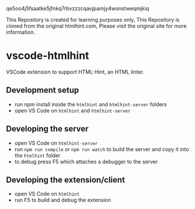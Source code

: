 
qe5oo4j5fsaatke5jfnkq7rbvzzzcqavjpamjy4wonstweqmjkiq

This Repository is created for learning purposes only, This Repository is cloned from the original htmlhint.com, Please visit the original site for more information.



# vscode-htmlhint
VSCode extension to support HTML-Hint, an HTML linter. 

## Development setup
- run npm install inside the `htmlhint` and `htmlhint-server` folders
- open VS Code on `htmlhint` and `htmlhint-server`

## Developing the server
- open VS Code on `htmlhint-server`
- run `npm run compile` or `npm run watch` to build the server and copy it into the `htmlhint` folder
- to debug press F5 which attaches a debugger to the server

## Developing the extension/client
- open VS Code on `htmlhint`
- run F5 to build and debug the extension



